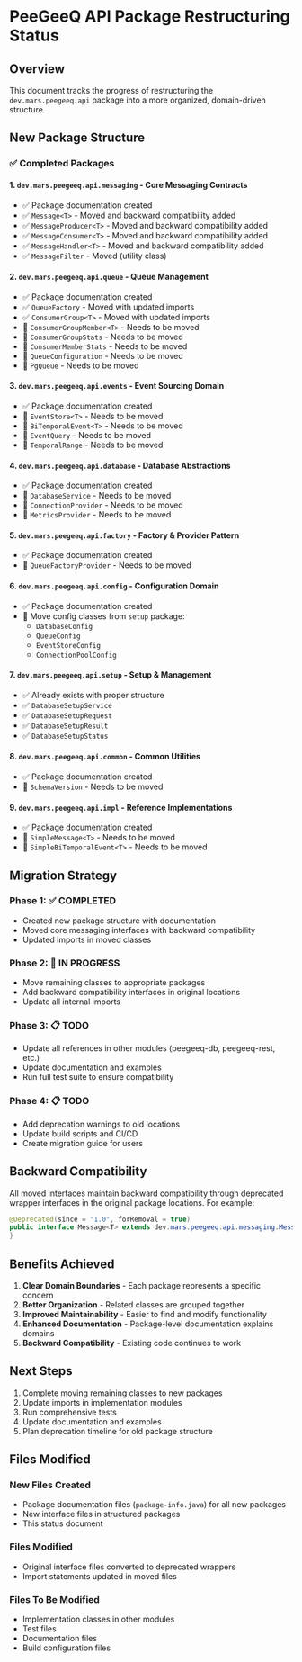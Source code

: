 # PeeGeeQ API Package Restructuring Status

## Overview
This document tracks the progress of restructuring the `dev.mars.peegeeq.api` package into a more organized, domain-driven structure.

## New Package Structure

### ✅ Completed Packages

#### 1. `dev.mars.peegeeq.api.messaging` - Core Messaging Contracts
- ✅ Package documentation created
- ✅ `Message<T>` - Moved and backward compatibility added
- ✅ `MessageProducer<T>` - Moved and backward compatibility added  
- ✅ `MessageConsumer<T>` - Moved and backward compatibility added
- ✅ `MessageHandler<T>` - Moved and backward compatibility added
- ✅ `MessageFilter` - Moved (utility class)

#### 2. `dev.mars.peegeeq.api.queue` - Queue Management
- ✅ Package documentation created
- ✅ `QueueFactory` - Moved with updated imports
- ✅ `ConsumerGroup<T>` - Moved with updated imports
- 🔄 `ConsumerGroupMember<T>` - Needs to be moved
- 🔄 `ConsumerGroupStats` - Needs to be moved
- 🔄 `ConsumerMemberStats` - Needs to be moved
- 🔄 `QueueConfiguration` - Needs to be moved
- 🔄 `PgQueue` - Needs to be moved

#### 3. `dev.mars.peegeeq.api.events` - Event Sourcing Domain
- ✅ Package documentation created
- 🔄 `EventStore<T>` - Needs to be moved
- 🔄 `BiTemporalEvent<T>` - Needs to be moved
- 🔄 `EventQuery` - Needs to be moved
- 🔄 `TemporalRange` - Needs to be moved

#### 4. `dev.mars.peegeeq.api.database` - Database Abstractions
- ✅ Package documentation created
- 🔄 `DatabaseService` - Needs to be moved
- 🔄 `ConnectionProvider` - Needs to be moved
- 🔄 `MetricsProvider` - Needs to be moved

#### 5. `dev.mars.peegeeq.api.factory` - Factory & Provider Pattern
- ✅ Package documentation created
- 🔄 `QueueFactoryProvider` - Needs to be moved

#### 6. `dev.mars.peegeeq.api.config` - Configuration Domain
- ✅ Package documentation created
- 🔄 Move config classes from `setup` package:
  - `DatabaseConfig`
  - `QueueConfig` 
  - `EventStoreConfig`
  - `ConnectionPoolConfig`

#### 7. `dev.mars.peegeeq.api.setup` - Setup & Management
- ✅ Already exists with proper structure
- ✅ `DatabaseSetupService`
- ✅ `DatabaseSetupRequest`
- ✅ `DatabaseSetupResult`
- ✅ `DatabaseSetupStatus`

#### 8. `dev.mars.peegeeq.api.common` - Common Utilities
- ✅ Package documentation created
- 🔄 `SchemaVersion` - Needs to be moved

#### 9. `dev.mars.peegeeq.api.impl` - Reference Implementations
- ✅ Package documentation created
- 🔄 `SimpleMessage<T>` - Needs to be moved
- 🔄 `SimpleBiTemporalEvent<T>` - Needs to be moved

## Migration Strategy

### Phase 1: ✅ COMPLETED
- Created new package structure with documentation
- Moved core messaging interfaces with backward compatibility
- Updated imports in moved classes

### Phase 2: 🔄 IN PROGRESS
- Move remaining classes to appropriate packages
- Add backward compatibility interfaces in original locations
- Update all internal imports

### Phase 3: 📋 TODO
- Update all references in other modules (peegeeq-db, peegeeq-rest, etc.)
- Update documentation and examples
- Run full test suite to ensure compatibility

### Phase 4: 📋 TODO
- Add deprecation warnings to old locations
- Update build scripts and CI/CD
- Create migration guide for users

## Backward Compatibility

All moved interfaces maintain backward compatibility through deprecated wrapper interfaces in the original package locations. For example:

```java
@Deprecated(since = "1.0", forRemoval = true)
public interface Message<T> extends dev.mars.peegeeq.api.messaging.Message<T> {
}
```

## Benefits Achieved

1. **Clear Domain Boundaries** - Each package represents a specific concern
2. **Better Organization** - Related classes are grouped together
3. **Improved Maintainability** - Easier to find and modify functionality
4. **Enhanced Documentation** - Package-level documentation explains domains
5. **Backward Compatibility** - Existing code continues to work

## Next Steps

1. Complete moving remaining classes to new packages
2. Update imports in implementation modules
3. Run comprehensive tests
4. Update documentation and examples
5. Plan deprecation timeline for old package structure

## Files Modified

### New Files Created
- Package documentation files (`package-info.java`) for all new packages
- New interface files in structured packages
- This status document

### Files Modified
- Original interface files converted to deprecated wrappers
- Import statements updated in moved files

### Files To Be Modified
- Implementation classes in other modules
- Test files
- Documentation files
- Build configuration files
